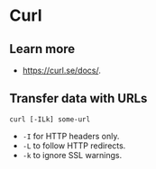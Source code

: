 # Curl

## Learn more

- https://curl.se/docs/.

## Transfer data with URLs

```
curl [-ILk] some-url
```

- `-I` for HTTP headers only.
- `-L` to follow HTTP redirects.
- `-k` to ignore SSL warnings.
